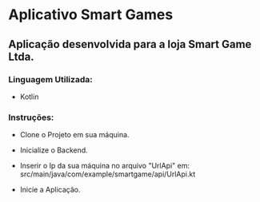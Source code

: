 # Aplicativo Smart Games

## Aplicação desenvolvida para a loja Smart Game Ltda.

### Linguagem Utilizada:

* Kotlin

### Instruções:

- Clone o Projeto em sua máquina.

- Inicialize o Backend.

- Inserir o Ip da sua máquina no arquivo "UrlApi" em: src/main/java/com/example/smartgame/api/UrlApi.kt

- Inicie a Aplicação.


